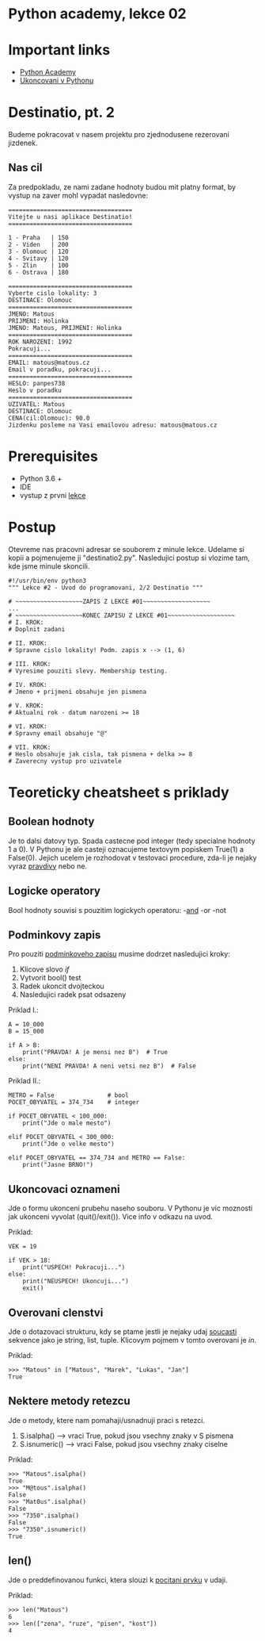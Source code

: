 # Python academy, lekce 02
# Important links

- [Python Academy](https://engeto.com/cs/kurz/online-python-akademie/lekce)
- [Ukoncovani v Pythonu](https://www.geeksforgeeks.org/python-exit-commands-quit-exit-sys-exit-and-os-_exit/)

# Destinatio, pt. 2
Budeme pokracovat v nasem projektu pro zjednodusene rezerovani jizdenek.

## Nas cil
Za predpokladu, ze nami zadane hodnoty budou mit platny format, by vystup na zaver mohl vypadat nasledovne:
```
===================================
Vitejte u nasi aplikace Destinatio!
===================================

1 - Praha   | 150
2 - Viden   | 200
3 - Olomouc | 120
4 - Svitavy | 120
5 - Zlin    | 100
6 - Ostrava | 180

===================================
Vyberte cislo lokality: 3
DESTINACE: Olomouc
===================================
JMENO: Matous
PRIJMENI: Holinka
JMENO: Matous, PRIJMENI: Holinka
===================================
ROK NAROZENI: 1992
Pokracuji...
===================================
EMAIL: matous@matous.cz
Email v poradku, pokracuji...
===================================
HESLO: panpes738
Heslo v poradku
===================================
UZIVATEL: Matous
DESTINACE: Olomouc
CENA(cil:Olomouc): 90.0
Jizdenku posleme na Vasi emailovou adresu: matous@matous.cz
```

# Prerequisites
- Python 3.6 +
- IDE
- vystup z prvni [lekce](https://github.com/Bralor/python_academy/blob/master/lesson01/destinatio1.py)

# Postup
Otevreme nas pracovni adresar se souborem z minule lekce. Udelame si kopii a pojmenujeme ji "destinatio2.py". Nasledujici postup si vlozime tam, kde jsme minule skoncili.

```
#!/usr/bin/env python3
""" Lekce #2 - Uvod do programovani, 2/2 Destinatio """

# ~~~~~~~~~~~~~~~~~~~ZAPIS Z LEKCE #01~~~~~~~~~~~~~~~~~~~
...
# ~~~~~~~~~~~~~~~~~~~KONEC ZAPISU Z LEKCE #01~~~~~~~~~~~~~~~~~~~
# I. KROK:
# Doplnit zadani

# II. KROK:
# Spravne cislo lokality! Podm. zapis x --> (1, 6)

# III. KROK:
# Vyresime pouziti slevy. Membership testing.

# IV. KROK:
# Jmeno + prijmeni obsahuje jen pismena

# V. KROK:
# Aktualni rok - datum narozeni >= 18

# VI. KROK:
# Spravny email obsahuje "@"

# VII. KROK:
# Heslo obsahuje jak cisla, tak pismena + delka >= 8
# Zaverecny vystup pro uzivatele
```

# Teoreticky cheatsheet s priklady
## Boolean hodnoty
Je to dalsi datovy typ. Spada castecne pod integer (tedy specialne hodnoty 1 a 0). V Pythonu je ale casteji oznacujeme textovym popiskem True(1) a False(0). Jejich ucelem je rozhodovat v testovaci procedure, zda-li je nejaky vyraz [pravdivy](https://engeto.com/cs/kurz/online-python-akademie/studium/9roGO2_ITGaLbq-X-KGT7w/rozhodujeme/datovy-typ-boolean/co-je-to-boolean) nebo ne.

## Logicke operatory
Bool hodnoty souvisi s pouzitim logickych operatoru:
-[and](https://engeto.com/cs/kurz/online-python-akademie/studium/rh38CL2fRmmOBqJt312GOA/rozhodujeme/datovy-typ-boolean/logicke-operace)
-or
-not

## Podminkovy zapis
Pro pouziti [podminkoveho zapisu](https://engeto.com/cs/kurz/online-python-akademie/studium/EBuXiFdpSKK96n6Eds4cgA/rozhodujeme/python-rozhoduje/podminky-if) musime dodrzet nasledujici kroky:
1. Klicove slovo _if_
2. Vytvorit bool() test
3. Radek ukoncit dvojteckou
4. Nasledujici radek psat odsazeny

Priklad I.:
```
A = 10_000
B = 15_000

if A > B:
    print("PRAVDA! A je mensi nez B")  # True
else:
    print("NENI PRAVDA! A neni vetsi nez B")  # False
```

Priklad II.:
```
METRO = False               # bool
POCET_OBYVATEL = 374_734    # integer

if POCET_OBYVATEL < 100_000:
    print("Jde o male mesto")

elif POCET_OBYVATEL < 300_000:
    print("Jde o velke mesto")

elif POCET_OBYVATEL == 374_734 and METRO == False:
    print("Jasne BRNO!")

```

## Ukoncovaci oznameni
Jde o formu ukonceni prubehu naseho souboru. V Pythonu je vic moznosti jak ukonceni vyvolat (quit()/exit()). Vice info v odkazu na uvod.

Priklad:
```
VEK = 19

if VEK > 18:
    print("USPECH! Pokracuji...")
else:
    print("NEUSPECH! Ukoncuji...")
    exit()
```
## Overovani clenstvi
Jde o dotazovaci strukturu, kdy se ptame jestli je nejaky udaj [soucasti](https://engeto.com/cs/kurz/online-python-akademie/studium/tR_PX2qoQw68kXQKe1q1fg/zaciname-s-pythonem-datove-typy/operace-se-sekvencemi/pritomnost-prvku-membership-test) sekvence jako je string, list, tuple. Klicovym pojmem v tomto overovani je _in_.

Priklad:
```
>>> "Matous" in ["Matous", "Marek", "Lukas", "Jan"]
True
```

## Nektere metody retezcu
Jde o metody, ktere nam pomahaji/usnadnuji praci s retezci.
1. S.isalpha() --> vraci True, pokud jsou vsechny znaky v S pismena
2. S.isnumeric() --> vraci False, pokud jsou vsechny znaky ciselne

Priklad:
```
>>> "Matous".isalpha()
True
>>> "M@tous".isalpha()
False
>>> "Mat0us".isalpha()
False
>>> "7350".isalpha()
False
>>> "7350".isnumeric()
True

```

## len()
Jde o preddefinovanou funkci, ktera slouzi k [pocitani prvku](https://engeto.com/cs/kurz/online-python-akademie/studium/MCDGtwdxTn2GMv5sfPvXQA/zaciname-s-pythonem-datove-typy/operace-se-sekvencemi/zjisteni-delky-lenght) v udaji.

Priklad:
```
>>> len("Matous")
6
>>> len(["zena", "ruze", "pisen", "kost"])
4
```

